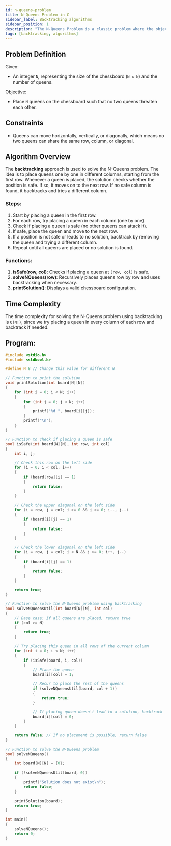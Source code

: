 ```yaml
---
id: n-queens-problem
title: N-Queens Problem in C
sidebar_label: Backtracking algorithms
sidebar_position: 1
description: "The N-Queens Problem is a classic problem where the objective is to place `N` queens on an `N x N` chessboard such that no two queens can attack each other. A queen can attack any other piece in the same row, column, or diagonal, making it challenging to place all `N` queens without conflict."
tags: [backtracking, algorithms]
---
```


## Problem Definition

Given:
- An integer `N`, representing the size of the chessboard (`N x N`) and the number of queens.

Objective:
- Place `N` queens on the chessboard such that no two queens threaten each other.

## Constraints
- Queens can move horizontally, vertically, or diagonally, which means no two queens can share the same row, column, or diagonal.

## Algorithm Overview

The **backtracking** approach is used to solve the N-Queens problem. The idea is to place queens one by one in different columns, starting from the first row. Whenever a queen is placed, the solution checks whether the position is safe. If so, it moves on to the next row. If no safe column is found, it backtracks and tries a different column.

### Steps:
1. Start by placing a queen in the first row.
2. For each row, try placing a queen in each column (one by one).
3. Check if placing a queen is safe (no other queens can attack it).
4. If safe, place the queen and move to the next row.
5. If a position is not safe or leads to no solution, backtrack by removing the queen and trying a different column.
6. Repeat until all queens are placed or no solution is found.

### Functions:
1. **isSafe(row, col)**: Checks if placing a queen at `(row, col)` is safe.
2. **solveNQueens(row)**: Recursively places queens row by row and uses backtracking when necessary.
3. **printSolution()**: Displays a valid chessboard configuration.

## Time Complexity

The time complexity for solving the N-Queens problem using backtracking is `O(N!)`, since we try placing a queen in every column of each row and backtrack if needed.

## Program: 
```c
#include <stdio.h>
#include <stdbool.h>

#define N 8 // Change this value for different N

// Function to print the solution
void printSolution(int board[N][N])
{
    for (int i = 0; i < N; i++)
    {
        for (int j = 0; j < N; j++)
        {
            printf("%d ", board[i][j]);
        }
        printf("\n");
    }
}

// Function to check if placing a queen is safe
bool isSafe(int board[N][N], int row, int col)
{
    int i, j;

    // Check this row on the left side
    for (i = 0; i < col; i++)
    {
        if (board[row][i] == 1)
        {
            return false;
        }
    }

    // Check the upper diagonal on the left side
    for (i = row, j = col; i >= 0 && j >= 0; i--, j--)
    {
        if (board[i][j] == 1)
        {
            return false;
        }
    }

    // Check the lower diagonal on the left side
    for (i = row, j = col; i < N && j >= 0; i++, j--)
    {
        if (board[i][j] == 1)
        {
            return false;
        }
    }

    return true;
}

// Function to solve the N-Queens problem using backtracking
bool solveNQueensUtil(int board[N][N], int col)
{
    // Base case: If all queens are placed, return true
    if (col >= N)
    {
        return true;
    }

    // Try placing this queen in all rows of the current column
    for (int i = 0; i < N; i++)
    {
        if (isSafe(board, i, col))
        {
            // Place the queen
            board[i][col] = 1;

            // Recur to place the rest of the queens
            if (solveNQueensUtil(board, col + 1))
            {
                return true;
            }

            // If placing queen doesn't lead to a solution, backtrack
            board[i][col] = 0;
        }
    }

    return false; // If no placement is possible, return false
}

// Function to solve the N-Queens problem
bool solveNQueens()
{
    int board[N][N] = {0};

    if (!solveNQueensUtil(board, 0))
    {
        printf("Solution does not exist\n");
        return false;
    }

    printSolution(board);
    return true;
}

int main()
{
    solveNQueens();
    return 0;
}

```
